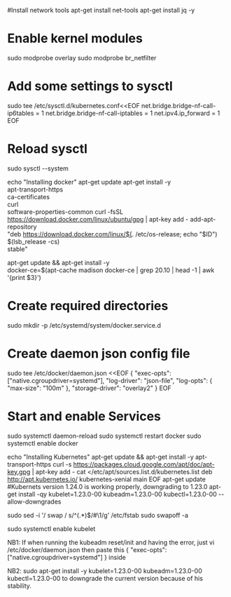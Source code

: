 #Install network tools
apt-get install net-tools
apt-get install jq -y

# Enable kernel modules
sudo modprobe overlay
sudo modprobe br_netfilter

# Add some settings to sysctl
sudo tee /etc/sysctl.d/kubernetes.conf<<EOF
net.bridge.bridge-nf-call-ip6tables = 1
net.bridge.bridge-nf-call-iptables = 1
net.ipv4.ip_forward = 1
EOF

# Reload sysctl
sudo sysctl --system


echo "Installing docker"
apt-get update
apt-get install -y \
        apt-transport-https \
        ca-certificates \
        curl \
        software-properties-common
curl -fsSL https://download.docker.com/linux/ubuntu/gpg | apt-key add -
add-apt-repository \
        "deb https://download.docker.com/linux/$(. /etc/os-release; echo "$ID") \
        $(lsb_release -cs) \
        stable"

apt-get update && apt-get install -y \
        docker-ce=$(apt-cache madison docker-ce | grep 20.10 | head -1 | awk '{print $3}')


# Create required directories
sudo mkdir -p /etc/systemd/system/docker.service.d

# Create daemon json config file
sudo tee /etc/docker/daemon.json <<EOF
{
  "exec-opts": ["native.cgroupdriver=systemd"],
  "log-driver": "json-file",
  "log-opts": {
    "max-size": "100m"
  },
  "storage-driver": "overlay2"
}
EOF

# Start and enable Services
sudo systemctl daemon-reload
sudo systemctl restart docker
sudo systemctl enable docker



echo "Installing Kubernetes"
apt-get update && apt-get install -y apt-transport-https
curl -s https://packages.cloud.google.com/apt/doc/apt-key.gpg | apt-key add -
cat <<EOF >/etc/apt/sources.list.d/kubernetes.list
deb http://apt.kubernetes.io/ kubernetes-xenial main
EOF
apt-get update
#Kubernets version 1.24.0 is working properly, downgrading to 1.23.0
apt-get install -qy kubelet=1.23.0-00 kubeadm=1.23.0-00 kubectl=1.23.0-00 --allow-downgrades



sudo sed -i '/ swap / s/^\(.*\)$/#\1/g' /etc/fstab
sudo swapoff -a

sudo systemctl enable kubelet

NB1: If when running the kubeadm reset/init and having the error, just vi /etc/docker/daemon.json then paste this
{
    "exec-opts": ["native.cgroupdriver=systemd"]
}
inside


NB2: sudo apt-get install -y kubelet=1.23.0-00 kubeadm=1.23.0-00 kubectl=1.23.0-00 to downgrade the current version because of his stability.
